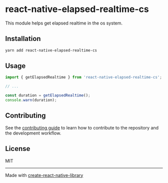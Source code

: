 # react-native-elapsed-realtime-cs

This module helps get elapsed realtime in the os system.

## Installation

```sh
yarn add react-native-elapsed-realtime-cs
```

## Usage

```js
import { getElapsedRealtime } from 'react-native-elapsed-realtime-cs';

// ...

const duration = getElapsedRealtime();
console.warn(duration);
```

## Contributing

See the [contributing guide](CONTRIBUTING.md) to learn how to contribute to the repository and the development workflow.

## License

MIT

---

Made with [create-react-native-library](https://github.com/callstack/react-native-builder-bob)
